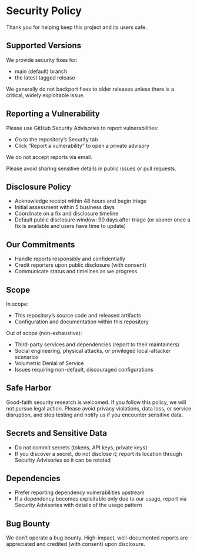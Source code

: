 # Security Policy

Thank you for helping keep this project and its users safe.

## Supported Versions

We provide security fixes for:
- main (default) branch
- the latest tagged release

We generally do not backport fixes to older releases unless there is a critical, widely exploitable issue.

## Reporting a Vulnerability

Please use GitHub Security Advisories to report vulnerabilities:
- Go to the repository’s Security tab
- Click “Report a vulnerability” to open a private advisory

We do not accept reports via email.

Please avoid sharing sensitive details in public issues or pull requests.

## Disclosure Policy

- Acknowledge receipt within 48 hours and begin triage
- Initial assessment within 5 business days
- Coordinate on a fix and disclosure timeline
- Default public disclosure window: 90 days after triage (or sooner once a fix is available and users have time to update)

## Our Commitments

- Handle reports responsibly and confidentially
- Credit reporters upon public disclosure (with consent)
- Communicate status and timelines as we progress

## Scope

In scope:
- This repository’s source code and released artifacts
- Configuration and documentation within this repository

Out of scope (non-exhaustive):
- Third-party services and dependencies (report to their maintainers)
- Social engineering, physical attacks, or privileged local-attacker scenarios
- Volumetric Denial of Service
- Issues requiring non-default, discouraged configurations

## Safe Harbor

Good-faith security research is welcomed. If you follow this policy, we will not pursue legal action. Please avoid privacy violations, data loss, or service disruption, and stop testing and notify us if you encounter sensitive data.

## Secrets and Sensitive Data

- Do not commit secrets (tokens, API keys, private keys)
- If you discover a secret, do not disclose it; report its location through Security Advisories so it can be rotated

## Dependencies

- Prefer reporting dependency vulnerabilities upstream
- If a dependency becomes exploitable only due to our usage, report via Security Advisories with details of the usage pattern

## Bug Bounty

We don’t operate a bug bounty. High-impact, well-documented reports are appreciated and credited (with consent) upon disclosure.

